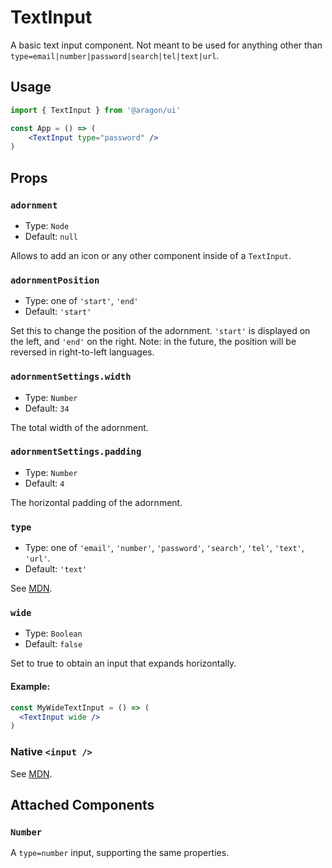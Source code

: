 # TextInput

A basic text input component. Not meant to be used for anything other than
`type=email|number|password|search|tel|text|url`.

## Usage

```jsx
import { TextInput } from '@aragon/ui'

const App = () => (
    <TextInput type="password" />
)
```

## Props

### `adornment`

- Type: `Node`
- Default: `null`

Allows to add an icon or any other component inside of a `TextInput`.

### `adornmentPosition`

- Type: one of `'start'`, `'end'`
- Default: `'start'`

Set this to change the position of the adornment. `'start'` is displayed on the left, and `'end'` on the right. Note: in the future, the position will be reversed in right-to-left languages.

### `adornmentSettings.width`

- Type: `Number`
- Default: `34`

The total width of the adornment.

### `adornmentSettings.padding`

- Type: `Number`
- Default: `4`

The horizontal padding of the adornment.

### `type`

- Type: one of `'email'`, `'number'`, `'password'`, `'search'`, `'tel'`, `'text'`, `'url'`.
- Default: `'text'`

See [MDN](https://developer.mozilla.org/en-US/docs/Web/HTML/Element/input#Form_<input>_types).

### `wide`

- Type: `Boolean`
- Default: `false`

Set to true to obtain an input that expands horizontally.

#### Example:

```jsx
const MyWideTextInput = () => (
  <TextInput wide />
)
```

### Native `<input />`

See [MDN](https://developer.mozilla.org/en-US/docs/Web/HTML/Element/input).

## Attached Components

### `Number`

A `type=number` input, supporting the same properties.
